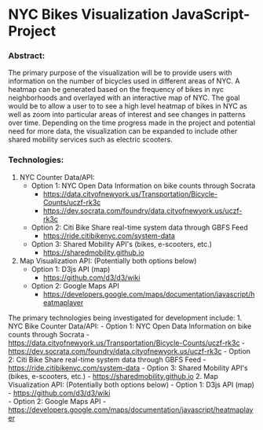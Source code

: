 # NYC Bikes Visualization JavaScript-Project

### Abstract:
The primary purpose of the visualization will be to provide users with information on the number of bicycles used in different areas of NYC. A heatmap can be generated based on the frequency of bikes in nyc neighborhoods and overlayed with an interactive map of NYC. The goal would be to allow a user to to see a high level heatmap of bikes in NYC as well as zoom into particular areas of interest and see changes in patterns over time.  Depending on the time progress made in the project and potential need for more data, the visualization can be expanded to include other shared mobility services such as electric scooters.  

### Technologies:
1. NYC Counter Data/API:
   - Option 1: NYC Open Data Information on bike counts through Socrata
     - https://data.cityofnewyork.us/Transportation/Bicycle-Counts/uczf-rk3c
     - https://dev.socrata.com/foundry/data.cityofnewyork.us/uczf-rk3c
   - Option 2: Citi Bike Share real-time system data through GBFS Feed 
     - https://ride.citibikenyc.com/system-data
   - Option 3: Shared Mobility API's (bikes, e-scooters, etc.)
     - https://sharedmobility.github.io
2. Map Visualization API: (Potentially both options below)
   - Option 1: D3js API (map)
     - https://github.com/d3/d3/wiki 
   - Option 2: Google Maps API
     - https://developers.google.com/maps/documentation/javascript/heatmaplayer


The primary technologies being investigated for development include:
    1. NYC Bike Counter Data/API:
       - Option 1: NYC Open Data Information on bike counts through Socrata
         - https://data.cityofnewyork.us/Transportation/Bicycle-Counts/uczf-rk3c
         - https://dev.socrata.com/foundry/data.cityofnewyork.us/uczf-rk3c
       - Option 2: Citi Bike Share real-time system data through GBFS Feed 
         - https://ride.citibikenyc.com/system-data
       - Option 3: Shared Mobility API's (bikes, e-scooters, etc.)
         - https://sharedmobility.github.io
    2. Map Visualization API: (Potentially both options below)
       - Option 1: D3js API (map)
         - https://github.com/d3/d3/wiki        
       - Option 2: Google Maps API
         - https://developers.google.com/maps/documentation/javascript/heatmaplayer
